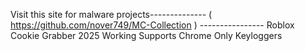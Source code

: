 Visit this site for malware projects-------------- ( https://github.com/nover749/MC-Collection ) ----------------
Roblox Cookie Grabber 2025 Working Supports Chrome Only 
Keyloggers

